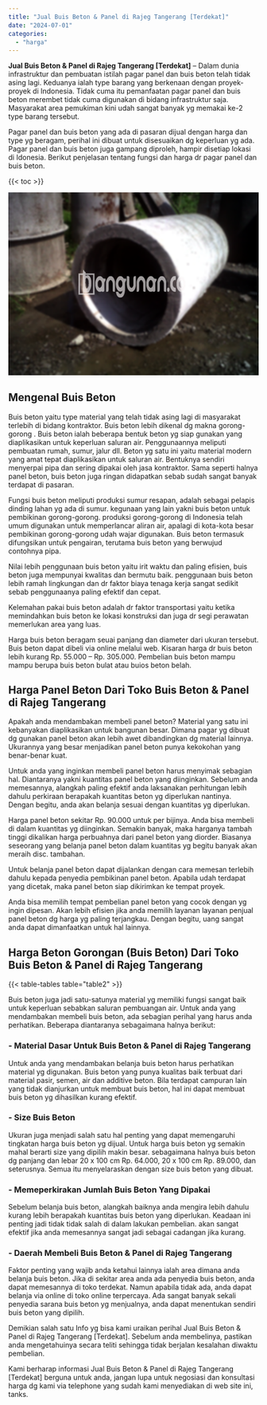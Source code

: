 ```yaml
---
title: "Jual Buis Beton & Panel di Rajeg Tangerang [Terdekat]"
date: "2024-07-01"
categories: 
  - "harga"
---
```


**Jual Buis Beton & Panel di Rajeg Tangerang \[Terdekat\]** – Dalam dunia infrastruktur dan pembuatan istilah pagar panel dan buis beton telah tidak asing lagi. Keduanya ialah type barang yang berkenaan dengan proyek-proyek di Indonesia. Tidak cuma itu pemanfaatan pagar panel dan buis beton merembet tidak cuma digunakan di bidang infrastruktur saja. Masyarakat area pemukiman kini udah sangat banyak yg memakai ke-2 type barang tersebut.

Pagar panel dan buis beton yang ada di pasaran dijual dengan harga dan type yg beragam, perihal ini dibuat untuk disesuaikan dg keperluan yg ada. Pagar panel dan buis beton juga gampang diproleh, hampir disetiap lokasi di Idonesia. Berikut penjelasan tentang fungsi dan harga dr pagar panel dan buis beton.

{{< toc >}}

![Jual Buis Beton & Panel di Rajeg Tangerang [Terdekat]](/images/jual-panel-buis-beton-murah-35.png)

## Mengenal Buis Beton

Buis beton yaitu type material yang telah tidak asing lagi di masyarakat terlebih di bidang kontraktor. Buis beton lebih dikenal dg makna gorong-gorong . Buis beton ialah beberapa bentuk beton yg siap gunakan yang diaplikasikan untuk keperluan saluran air. Penggunaannya meliputi pembuatan rumah, sumur, jalur dll. Beton yg satu ini yaitu material modern yang amat tepat diaplikasikan untuk saluran air. Bentuknya sendiri menyerpai pipa dan sering dipakai oleh jasa kontraktor. Sama seperti halnya panel beton, buis beton juga ringan didapatkan sebab sudah sangat banyak terdapat di pasaran.

Fungsi buis beton meliputi produksi sumur resapan, adalah sebagai pelapis dinding lahan yg ada di sumur. kegunaan yang lain yakni buis beton untuk pembikinan gorong-gorong. produksi gorong-gorong di Indonesia telah umum digunakan untuk memperlancar aliran air, apalagi di kota-kota besar pembikinan gorong-gorong udah wajar digunakan. Buis beton termasuk difungsikan untuk pengairan, terutama buis beton yang berwujud contohnya pipa.

Nilai lebih penggunaan buis beton yaitu irit waktu dan paling efisien, buis beton juga mempunyai kwalitas dan bermutu baik. penggunaan buis beton lebih ramah lingkungan dan dr faktor biaya tenaga kerja sangat sedikit sebab penggunaanya paling efektif dan cepat.

Kelemahan pakai buis beton adalah dr faktor transportasi yaitu ketika memindahkan buis beton ke lokasi konstruksi dan juga dr segi perawatan memerlukan area yang luas.

Harga buis beton beragam seuai panjang dan diameter dari ukuran tersebut. Buis beton dapat dibeli via online melalui web. Kisaran harga dr buis beton lebih kurang Rp. 55.000 – Rp. 305.000. Pembelian buis beton mampu mampu berupa buis beton bulat atau buios beton belah.

## Harga Panel Beton Dari Toko Buis Beton & Panel di Rajeg Tangerang

Apakah anda mendambakan membeli panel beton? Material yang satu ini kebanyakan diaplikasikan untuk bangunan besar. Dimana pagar yg dibuat dg gunakan panel beton akan lebih awet dibandingkan dg material lainnya. Ukurannya yang besar menjadikan panel beton punya kekokohan yang benar-benar kuat.

Untuk anda yang inginkan membeli panel beton harus menyimak sebagian hal. Diantaranya yakni kuantitas panel beton yang diinginkan. Sebelum anda memesannya, alangkah paling efektif anda laksanakan perhitungan lebih dahulu perkiraan berapakah kuantitas beton yg diperlukan nantinya. Dengan begitu, anda akan belanja sesuai dengan kuantitas yg diperlukan.

Harga panel beton sekitar Rp. 90.000 untuk per bijinya. Anda bisa membeli di dalam kuantitas yg diinginkan. Semakin banyak, maka harganya tambah tinggi dikalikan harga perbuahnya dari panel beton yang diorder. Biasanya seseorang yang belanja panel beton dalam kuantitas yg begitu banyak akan meraih disc. tambahan.

Untuk belanja panel beton dapat dijalankan dengan cara memesan terlebih dahulu kepada penyedia pembikinan panel beton. Apabila udah terdapat yang dicetak, maka panel beton siap dikirimkan ke tempat proyek.

Anda bisa memilih tempat pembelian panel beton yang cocok dengan yg ingin dipesan. Akan lebih efisien jika anda memilih layanan layanan penjual panel beton dg harga yg paling terjangkau. Dengan begitu, uang sangat anda dapat dimanfaatkan untuk hal lainnya.

## Harga Beton Gorongan (Buis Beton) Dari Toko Buis Beton & Panel di Rajeg Tangerang

{{< table-tables table="table2" >}}

Buis beton juga jadi satu-satunya material yg memiliki fungsi sangat baik untuk keperluan sebabkan saluran pembuangan air. Untuk anda yang mendambakan membeli buis beton, ada sebagian perihal yang harus anda perhatikan. Beberapa diantaranya sebagaimana halnya berikut:

### \- Material Dasar Untuk Buis Beton & Panel di Rajeg Tangerang

Untuk anda yang mendambakan belanja buis beton harus perhatikan material yg digunakan. Buis beton yang punya kualitas baik terbuat dari material pasir, semen, air dan additive beton. Bila terdapat campuran lain yang tidak dianjurkan untuk membuat buis beton, hal ini dapat membuat buis beton yg dihasilkan kurang efektif.

### \- Size Buis Beton

Ukuran juga menjadi salah satu hal penting yang dapat memengaruhi tingkatan harga buis beton yg dijual. Untuk harga buis beton yg semakin mahal berarti size yang dipilih makin besar. sebagaimana halnya buis beton dg panjang dan lebar 20 x 100 cm Rp. 64.000, 20 x 100 cm Rp. 89.000, dan seterusnya. Semua itu menyelaraskan dengan size buis beton yang dibuat.

### \- Memeperkirakan Jumlah Buis Beton Yang Dipakai

Sebelum belanja buis beton, alangkah baiknya anda mengira lebih dahulu kurang lebih berapakah kuantitas buis beton yang diperlukan. Keadaan ini penting jadi tidak tidak salah di dalam lakukan pembelian. akan sangat efektif jika anda memesannya sangat jadi sebagai cadangan jika kurang.

### \- Daerah Membeli Buis Beton & Panel di Rajeg Tangerang

Faktor penting yang wajib anda ketahui lainnya ialah area dimana anda belanja buis beton. Jika di sekitar area anda ada penyedia buis beton, anda dapat memesannya di toko terdekat. Namun apabila tidak ada, anda dapat belanja via online di toko online terpercaya. Ada sangat banyak sekali penyedia sarana buis beton yg menjualnya, anda dapat menentukan sendiri buis beton yang dipilih.

Demikian salah satu Info yg bisa kami uraikan perihal Jual Buis Beton & Panel di Rajeg Tangerang \[Terdekat\]. Sebelum anda membelinya, pastikan anda mengetahuinya secara teliti sehingga tidak berjalan kesalahan diwaktu pembelian.

Kami berharap informasi Jual Buis Beton & Panel di Rajeg Tangerang \[Terdekat\] berguna untuk anda, jangan lupa untuk negosiasi dan konsultasi harga dg kami via telephone yang sudah kami menyediakan di web site ini, tanks.
